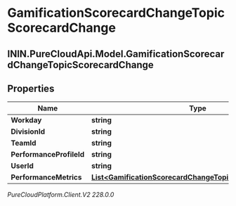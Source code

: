# GamificationScorecardChangeTopicScorecardChange

## ININ.PureCloudApi.Model.GamificationScorecardChangeTopicScorecardChange

## Properties

|Name | Type | Description | Notes|
|------------ | ------------- | ------------- | -------------|
| **Workday** | **string** |  | [optional] |
| **DivisionId** | **string** |  | [optional] |
| **TeamId** | **string** |  | [optional] |
| **PerformanceProfileId** | **string** |  | [optional] |
| **UserId** | **string** |  | [optional] |
| **PerformanceMetrics** | [**List&lt;GamificationScorecardChangeTopicPerformanceMetric&gt;**](GamificationScorecardChangeTopicPerformanceMetric) |  | [optional] |



_PureCloudPlatform.Client.V2 228.0.0_
